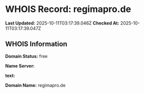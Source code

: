 # WHOIS Record: regimapro.de

**Last Updated:** 2025-10-11T03:17:39.046Z
**Checked At:** 2025-10-11T03:17:39.047Z

## WHOIS Information

**Domain Status:** free

**Name Server:** 

**text:** 

**Domain Name:** regimapro.de

